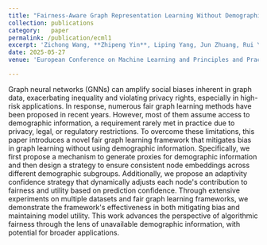 ```yaml
---
title: "Fairness-Aware Graph Representation Learning Without Demographic Information"
collection: publications
category:   paper
permalink: /publication/ecml1
excerpt: 'Zichong Wang, **Zhipeng Yin**, Liping Yang, Jun Zhuang, Rui Yu, Qingzhao Kong and Wenbin Zhang'
date: 2025-05-27
venue: 'European Conference on Machine Learning and Principles and Practice of Knowledge Discovery in Databases (ECML-PKDD)'

---
```


Graph neural networks (GNNs) can amplify social biases inherent in graph data, exacerbating inequality and violating privacy rights, especially in high-risk applications. In response, numerous fair graph learning methods have been proposed in recent years. However, most of them assume access to demographic information, a requirement rarely met in practice due to privacy, legal, or regulatory restrictions. To overcome these limitations, this paper introduces a novel fair graph learning framework that mitigates bias in graph learning without using demographic information. Specifically, we first propose a mechanism to generate proxies for demographic information and then design a strategy to ensure consistent node embeddings across different demographic subgroups. Additionally, we propose an adaptivity confidence strategy that dynamically adjusts each node's contribution to fairness and utility based on prediction confidence. Through extensive experiments on multiple datasets and fair graph learning frameworks, we demonstrate the framework's effectiveness in both mitigating bias and maintaining model utility. This work advances the perspective of algorithmic fairness through the lens of unavailable demographic information, with potential for broader applications. 